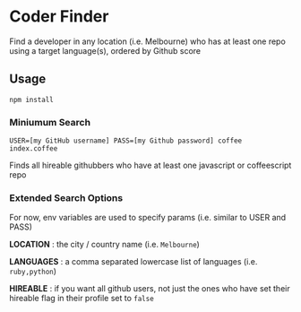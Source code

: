 # Coder Finder

Find a developer in any location (i.e. Melbourne) who has at least one repo using a target language(s), ordered by Github score

## Usage

`npm install`

### Miniumum Search

`USER=[my GitHub username] PASS=[my Github password] coffee index.coffee`

Finds all hireable githubbers who have at least one javascript or coffeescript repo

### Extended Search Options

For now, env variables are used to specify params (i.e. similar to USER and PASS)

**LOCATION**  : the city / country name (i.e. `Melbourne`)

**LANGUAGES** : a comma separated lowercase list of languages (i.e. `ruby,python`)

**HIREABLE** : if you want all github users, not just the ones who have set their hireable flag in their profile set to `false`

